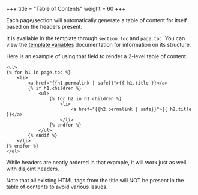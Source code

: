 +++
title = "Table of Contents"
weight = 60
+++

Each page/section will automatically generate a table of content for itself based on the headers present.

It is available in the template through `section.toc` and `page.toc`.
You can view the [template variables](./documentation/templates/pages-sections.md#table-of-contents)
documentation for information on its structure.

Here is an example of using that field to render a 2-level table of content:

```jinja2
<ul>
{% for h1 in page.toc %}
    <li>
        <a href="{{h1.permalink | safe}}">{{ h1.title }}</a>
        {% if h1.children %}
            <ul>
                {% for h2 in h1.children %}
                    <li>
                        <a href="{{h2.permalink | safe}}">{{ h2.title }}</a>
                    </li>
                {% endfor %}
            </ul>
        {% endif %}
    </li>
{% endfor %}
</ul>
```

While headers are neatly ordered in that example, it will work just as well with disjoint headers.

Note that all existing HTML tags from the title will NOT be present in the table of contents to
avoid various issues.
